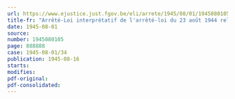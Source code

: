 ```yaml
---
url: https://www.ejustice.just.fgov.be/eli/arrete/1945/08/01/1945080105/justel
title-fr: "Arrêté-Loi interprétatif de l'arrêté-loi du 23 août 1944 relatif au sequestre des biens droits et intérêts ennemis"
date: 1945-08-01
source:
number: 1945080105
page: 888888
case: 1945-08-01/34
publication: 1945-08-16
starts:
modifies:
pdf-original:
pdf-consolidated:
---
```


